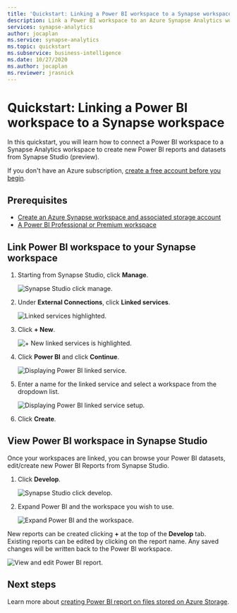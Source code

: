 ```yaml
---
title: 'Quickstart: Linking a Power BI workspace to a Synapse workspace'
description: Link a Power BI workspace to an Azure Synapse Analytics workspace by following the steps in this guide. 
services: synapse-analytics
author: jocaplan 
ms.service: synapse-analytics 
ms.topic: quickstart
ms.subservice: business-intelligence
ms.date: 10/27/2020
ms.author: jocaplan
ms.reviewer: jrasnick 
---
```


# Quickstart: Linking a Power BI workspace to a Synapse workspace

In this quickstart, you will learn how to connect a Power BI workspace to a Synapse Analytics workspace to create new Power BI reports and datasets from Synapse Studio (preview).

If you don't have an Azure subscription, [create a free account before you begin](https://azure.microsoft.com/free/).

## Prerequisites

- [Create an Azure Synapse workspace and associated storage account](quickstart-create-workspace.md)
- [A Power BI Professional or Premium workspace](https://docs.microsoft.com/power-bi/service-create-the-new-workspaces)

## Link Power BI workspace to your Synapse workspace

1. Starting from Synapse Studio, click **Manage**.

    ![Synapse Studio click manage.](media/quickstart-link-powerbi/synapse-studio-click-manage.png)

2. Under **External Connections**, click **Linked services**.

    ![Linked services highlighted.](media/quickstart-link-powerbi/manage-click-linked-services.png)

3. Click **+ New**.

    ![+ New linked services is highlighted.](media/quickstart-link-powerbi/new-highlighted.png)

4. Click **Power BI** and click **Continue**.

    ![Displaying Power BI linked service.](media/quickstart-link-powerbi/powerbi-linked-service.png)

5. Enter a name for the linked service and select a workspace from the dropdown list.

    ![Displaying Power BI linked service setup.](media/quickstart-link-powerbi/workspace-link-dialog.png)

6. Click **Create**.

## View Power BI workspace in Synapse Studio

Once your workspaces are linked, you can browse your Power BI datasets, edit/create new Power BI Reports from Synapse Studio.

1. Click **Develop**.

    ![Synapse Studio click develop.](media/quickstart-link-powerbi/synapse-studio-click-develop.png)

2. Expand Power BI and the workspace you wish to use.

    ![Expand Power BI and the workspace.](media/quickstart-link-powerbi/develop-expand-powerbi.png)

New reports can be created clicking **+** at the top of the **Develop** tab. Existing reports can be edited by clicking on the report name. Any saved changes will be written back to the Power BI workspace.

![View and edit Power BI report.](media/quickstart-link-powerbi/powerbi-report.png)


## Next steps

Learn more about [creating Power BI report on files stored on Azure Storage](sql/tutorial-connect-power-bi-desktop.md).

